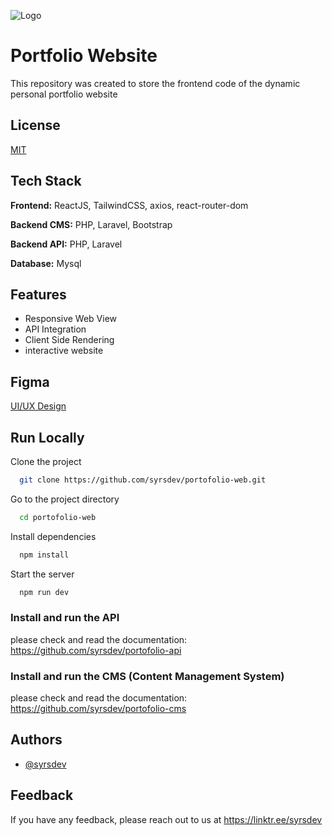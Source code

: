 
![Logo](https://github.com/syrsdev/portofolio-web/blob/main/public/assets/nataniel-purple.svg)


# Portfolio Website

This repository was created to store the frontend code of the dynamic personal portfolio website

## License

[MIT](https://choosealicense.com/licenses/mit/)

## Tech Stack

**Frontend:** ReactJS, TailwindCSS, axios, react-router-dom

**Backend CMS:** PHP, Laravel, Bootstrap

**Backend API:** PHP, Laravel

**Database:** Mysql


## Features

- Responsive Web View
- API Integration
- Client Side Rendering
- interactive website


## Figma

[UI/UX Design](https://www.figma.com/design/DCIhmhiQ8q5m9K8QmsyqbX/portofolio-website?t=MmbhFCPUyxgvGDUs-0)


## Run Locally

Clone the project

```bash
  git clone https://github.com/syrsdev/portofolio-web.git
```

Go to the project directory

```bash
  cd portofolio-web
```

Install dependencies

```bash
  npm install
```

Start the server

```bash
  npm run dev
```

### Install and run the API

please check and read the documentation: https://github.com/syrsdev/portofolio-api

### Install and run the CMS (Content Management System)

please check and read the documentation: https://github.com/syrsdev/portofolio-cms

## Authors

- [@syrsdev](https://www.github.com/syrsdev)

## Feedback

If you have any feedback, please reach out to us at https://linktr.ee/syrsdev




